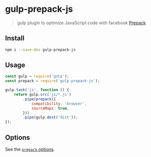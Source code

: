 # gulp-prepack-js

> gulp plugin to optimize JavaScript code with facebook [Prepack](https://prepack.io/)

## Install

```bash
npm i --save-dev gulp-prepack-js
```

## Usage

```javascript
const gulp = require('gulp');
const prepack = require('gulp-prepack-js');

gulp.task('js', function () {
    return gulp.src('js/*.js')
        .pipe(prepack({
            compatibility: 'browser',
            sourceMaps: true,
        }))
        .pipe(gulp.dest('dist'));
});
```

## Options

See the [`prepack` options](https://prepack.io/getting-started.html#options).